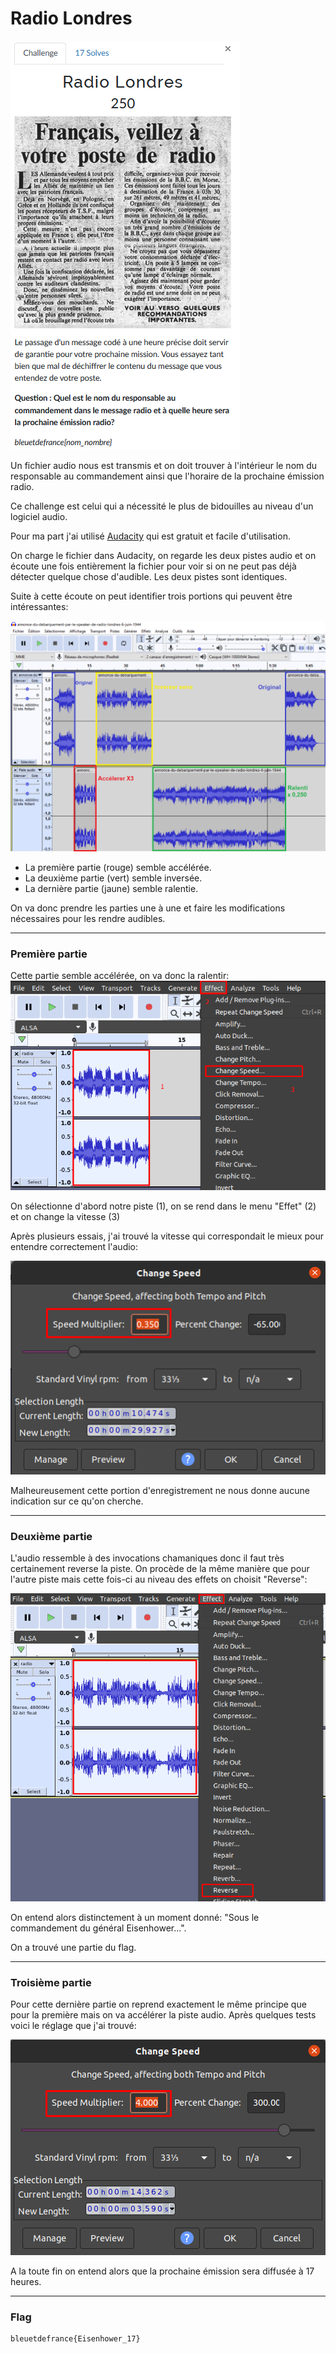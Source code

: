 # Radio Londres
![radio_londres.png](../Images/radio_londres.png)

Un fichier audio nous est transmis et on doit trouver à l'intérieur le nom du responsable au commandement ainsi que l'horaire de la prochaine émission radio.

Ce challenge est celui qui a nécessité le plus de bidouilles au niveau d'un logiciel audio.

Pour ma part j'ai utilisé [Audacity](https://www.audacityteam.org/) qui est gratuit et facile d'utilisation.

On charge le fichier dans Audacity, on regarde les deux pistes audio et on écoute une fois entièrement la fichier pour voir si on ne peut pas déjà détecter quelque chose d'audible. Les deux pistes sont identiques.

Suite à cette écoute on peut identifier trois portions qui peuvent être intéressantes:

![audacity_piste.png](../Images/audacity_piste.png)

- La première partie (rouge) semble accélérée.
- La deuxième partie (vert) semble inversée.
- La dernière partie (jaune) semble ralentie.

On va donc prendre les parties une à une et faire les modifications nécessaires pour les rendre audibles.

---
### Première partie
Cette partie semble accélérée, on va donc la ralentir:
![piste_audio_ralentir.png](../Images/piste_audio_ralentir.png)

On sélectionne d'abord notre piste (1), on se rend dans le menu "Effet" (2) et on change la vitesse (3)

Après plusieurs essais, j'ai trouvé la vitesse qui correspondait le mieux pour entendre correctement l'audio:

![ralentissement_piste.png](../Images/ralentissement_piste.png)

Malheureusement cette portion d'enregistrement ne nous donne aucune indication sur ce qu'on cherche.

---
### Deuxième partie
L'audio ressemble à des invocations chamaniques donc il faut très certainement reverse la piste.
On procède de la même manière que pour l'autre piste mais cette fois-ci au niveau des effets on choisit "Reverse":

![reverse_piste.png](../Images/reverse_piste.png)

On entend alors distinctement à un moment donné: "Sous le commandement du général Eisenhower...".

On a trouvé une partie du flag.

---
### Troisième partie
Pour cette dernière partie on reprend exactement le même principe que pour la première mais on va accélérer la piste audio. Après quelques tests voici le réglage que j'ai trouvé:

![piste_acceleree.png](../Images/piste_acceleree.png)

A la toute fin on entend alors que la prochaine émission sera diffusée à 17 heures.

---
### Flag
```
bleuetdefrance{Eisenhower_17}
```
